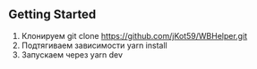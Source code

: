 ## Getting Started

  1. Клонируем git clone https://github.com/jKot59/WBHelper.git
  2. Подтягиваем зависимости yarn install
  3. Запускаем через yarn dev

